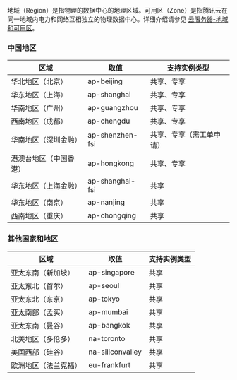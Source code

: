 地域（Region）是指物理的数据中心的地理区域。可用区（Zone）是指腾讯云在同一地域内电力和网络互相独立的物理数据中心。详细介绍请参见 [云服务器-地域和可用区](https://cloud.tencent.com/document/product/213/6091)。

### 中国地区

| 区域                 | 取值            | 支持实例类型            |
| ------------------ | ------------- | --------------- |
| 华北地区（北京）      | ap-beijing      | 共享、专享|
| 华东地区（上海）      | ap-shanghai     | 共享、专享|
| 华南地区（广州）      | ap-guangzhou    | 共享、专享|
| 西南地区（成都）      | ap-chengdu      | 共享、专享|
| 华南地区（深圳金融）  | ap-shenzhen-fsi | 共享、专享（需工单申请）|
| 港澳台地区（中国香港）| ap-hongkong     | 共享、专享|
| 华东地区（上海金融）  | ap-shanghai-fsi | 共享|
| 华东地区（南京）      | ap-nanjing      | 共享|
| 西南地区（重庆）      | ap-chongqing    | 共享|

### 其他国家和地区

| 区域                 | 取值             | 支持实例类型            |
| --------------------- | --------------- | --------------- |
| 亚太东南（新加坡）   | ap-singapore     | 共享|
| 亚太东北（首尔）     | ap-seoul         | 共享|
| 亚太东北（东京）     | ap-tokyo         | 共享|
| 亚太南部（孟买）     | ap-mumbai        | 共享|
| 亚太东南（曼谷）     | ap-bangkok       | 共享|
| 北美地区（多伦多）   | na-toronto       | 共享|
| 美国西部（硅谷）     | na-siliconvalley | 共享|
| 欧洲地区（法兰克福） | eu-frankfurt     | 共享|
